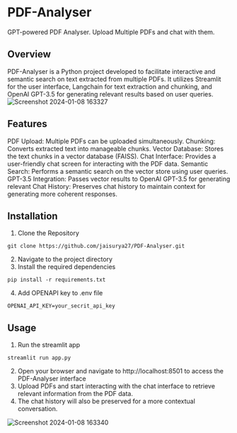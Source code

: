 # PDF-Analyser
GPT-powered PDF Analyser. Upload Multiple PDFs and chat with them. 

## Overview
PDF-Analyser is a Python project developed to facilitate interactive and semantic search on text extracted from multiple PDFs. It utilizes Streamlit for the user interface, Langchain for text extraction and chunking, and OpenAI GPT-3.5 for generating relevant results based on user queries.
![Screenshot 2024-01-08 163327](https://github.com/jaisurya27/PDF-Analyser/assets/64311010/087a8e62-2475-4462-9e34-c9e7ba9b438e)

## Features
PDF Upload: Multiple PDFs can be uploaded simultaneously.
Chunking: Converts extracted text into manageable chunks.
Vector Database: Stores the text chunks in a vector database (FAISS).
Chat Interface: Provides a user-friendly chat screen for interacting with the PDF data.
Semantic Search: Performs a semantic search on the vector store using user queries.
GPT-3.5 Integration: Passes vector results to OpenAI GPT-3.5 for generating relevant 
Chat History: Preserves chat history to maintain context for generating more coherent responses.

## Installation
1. Clone the Repository
```
git clone https://github.com/jaisurya27/PDF-Analyser.git
```
2. Navigate to the project directory
3. Install the required dependencies
```
pip install -r requirements.txt
```
4. Add OPENAPI key to .env file
```
OPENAI_API_KEY=your_secrit_api_key
```

## Usage
1. Run the streamlit app
```
streamlit run app.py
```
2. Open your browser and navigate to http://localhost:8501 to access the PDF-Analyser interface
3. Upload PDFs and start interacting with the chat interface to retrieve relevant information from the PDF data. 
4. The chat history will also be preserved for a more contextual conversation.

![Screenshot 2024-01-08 163340](https://github.com/jaisurya27/PDF-Analyser/assets/64311010/33865f95-f7b5-47dd-afe3-9adbef4a7c26)
